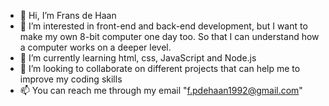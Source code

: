 - 👋 Hi, I’m Frans de Haan
- 👀 I’m interested in front-end and back-end development, but I want to make my own 8-bit computer one day too. So that I can understand how a computer works on a deeper level.
- 🌱 I’m currently learning html, css, JavaScript and Node.js
- 💞️ I’m looking to collaborate on different projects that can help me to improve my coding skills
- 📫 You can reach me through my email "f.pdehaan1992@gmail.com"

<!---
FransdeHaan/FransdeHaan is a ✨ special ✨ repository because its `README.md` (this file) appears on your GitHub profile.
You can click the Preview link to take a look at your changes.
--->
